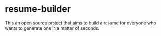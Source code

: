 # resume-builder
This an open source project that aims to build a resume for everyone who wants to generate one in a matter of seconds.
